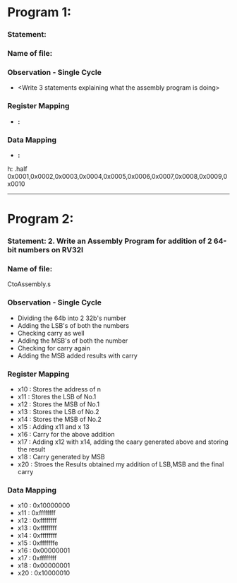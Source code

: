 # Program 1: 
### Statement: <Enter the program statement>

### Name of file:
<Enter the name of the file where your code is stored>

### Observation - Single Cycle
- <Write 3 statements explaining what the assembly program is doing>
 
### Register Mapping
- **<Register Number Used>:** <Value stored>

### Data Mapping
- **<Memory Address>:** <Value stored>

h: .half 0x0001,0x0002,0x0003,0x0004,0x0005,0x0006,0x0007,0x0008,0x0009,0x0010

---------------------------------------------------------------------------

# Program 2: 
### Statement: 2. Write an Assembly Program for addition of 2 64-bit numbers on RV32I 

### Name of file:
CtoAssembly.s

### Observation - Single Cycle
- Dividing the 64b into 2 32b's number
- Adding the LSB's of both the numbers 
- Checking carry as well
- Adding the MSB's of both the number 
- Checking for carry again
- Adding the MSB added results with carry
 
### Register Mapping
- x10 : Stores the address of n
- x11 : Stores the LSB of No.1
- x12 : Stores the MSB of No.1
- x13 : Stores the LSB of No.2
- x14 : Stores the MSB of No.2
- x15 : Adding x11 and x 13
- x16 : Carry for the above addition
- x17 : Adding x12 with x14, adding the caary generated above and storing the result
- x18 : Carry generated by MSB
- x20 : Stroes the Results obtained my addition of LSB,MSB and the final carry 

### Data Mapping
- x10 : 0x10000000
- x11 : 0xffffffff
- x12 : 0xffffffff
- x13 : 0xffffffff
- x14 : 0xffffffff
- x15 : 0xfffffffe
- x16 : 0x00000001
- x17 : 0xffffffff
- x18 : 0x00000001
- x20 : 0x10000010

